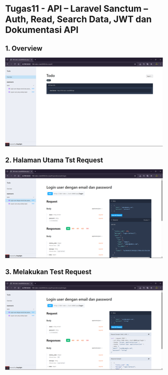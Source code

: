 # Tugas11 - API – Laravel Sanctum – Auth, Read, Search Data, JWT dan Dokumentasi API

## 1. Overview

![alt text](screenshot/tugas11/overview.png)

## 2. Halaman Utama Tst Request

![alt text](screenshot/tugas11/TampilanUtama.png)

## 3. Melakukan Test Request

![alt text](screenshot/tugas11/TestRequest.png)